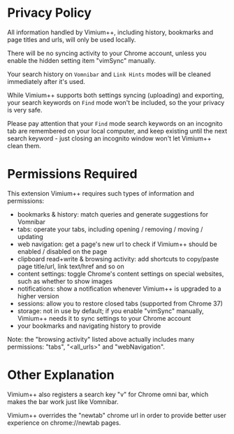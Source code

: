 Privacy Policy
==============

All information handled by Vimium++, including history, bookmarks and page titles and urls, will only be used locally.

There will be no syncing activity to your Chrome account, unless you enable the hidden setting item "vimSync" manually.

Your search history on `Vomnibar` and `Link Hints` modes will be cleaned immediately after it's used.

While Vimium++ supports both settings syncing (uploading) and exporting,
    your search keywords on `Find` mode won't be included,
    so the your privacy is very safe.

Please pay attention that your `Find` mode search keywords on an incognito tab are remembered on your local computer,
    and keep existing until the next search keyword - just closing an incognito window won't let Vimium++ clean them.


Permissions Required
====================

This extension Vimium++ requires such types of information and permissions:
* bookmarks & history: match queries and generate suggestions for Vomnibar
* tabs: operate your tabs, including opening / removing / moving / updating
* web navigation: get a page's new url to check if Vimium++ should be enabled / disabled on the page
* clipboard read+write & browsing activity: add shortcuts to copy/paste page title/url, link text/href and so on
* content settings: toggle Chrome's content settings on special websites, such as whether to show images
* notifications: show a notification whenever Vimium++ is upgraded to a higher version
* sessions: allow you to restore closed tabs (supported from Chrome 37)
* storage: not in use by default; if you enable "vimSync" manually,
    Vimium++ needs it to sync settings to your Chrome account
* your bookmarks and navigating history to provide

Note: the "browsing activity" listed above actually includes many permissions:
    "tabs", "<all_urls>" and "webNavigation".


Other Explanation
=================

Vimium++ also registers a search key "v" for Chrome omni bar, which makes the bar work just like Vomnibar.

Vimium++ overrides the "newtab" chrome url in order to provide better user experience on chrome://newtab pages.
